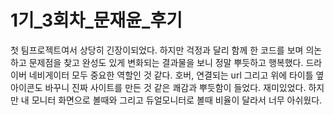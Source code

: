 # 1기_3회차_문재윤_후기

첫 팀프로젝트여서 상당히 긴장이되었다.
하지만 걱정과 달리 함께 한 코드를 보며 의논하고 문제점을 찾고 
완성도 있게 변화되는 결과물을 보니 정말 뿌듯하고 행복했다.
드라이버 네비게이터 모두 중요한 역할인 것 같다.
호버, 연결되는 url 그리고 위에 타이틀 옆 아이콘도 바꾸니 진짜 사이트를
만든 것 같은 쾌감과 뿌듯함이 들었다. 재미있었다.
하지만 내 모니터 화면으로 볼때와 그리고 듀얼모니터로 볼때 비율이 달라서 너무 아쉬웠다.
